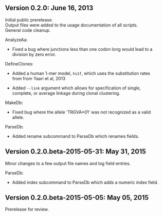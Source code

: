 Version 0.2.0:  June 16, 2013
-------------------------------------------------------------------------------

Initial public prerelease.  
Output files were added to the usage documentation of all scripts.  
General code cleanup.  

AnalyzeAa:

+ Fixed a bug where junctions less than one codon long would lead to a 
  division by zero error.

DefineClones:

+ Added a human 1-mer model, `hs1f`, which uses the substitution rates from 
  from Yaari et al, 2013
  
+ Added `--link` argument which allows for specification of single, complete,
  or average linkage during clonal clustering.

MakeDb:

+ Fixed bug where the allele 'TRGVA*01' was not recognized as a valid allele.

ParseDb:

+ Added rename subcommand to ParseDb which renames fields.



Version 0.2.0.beta-2015-05-31:  May 31, 2015
-------------------------------------------------------------------------------

Minor changes to a few output file names and log field entries.

ParseDb:

+ Added index subcommand to ParseDb which adds a numeric index field.


Version 0.2.0.beta-2015-05-05:  May 05, 2015
-------------------------------------------------------------------------------

Prerelease for review.